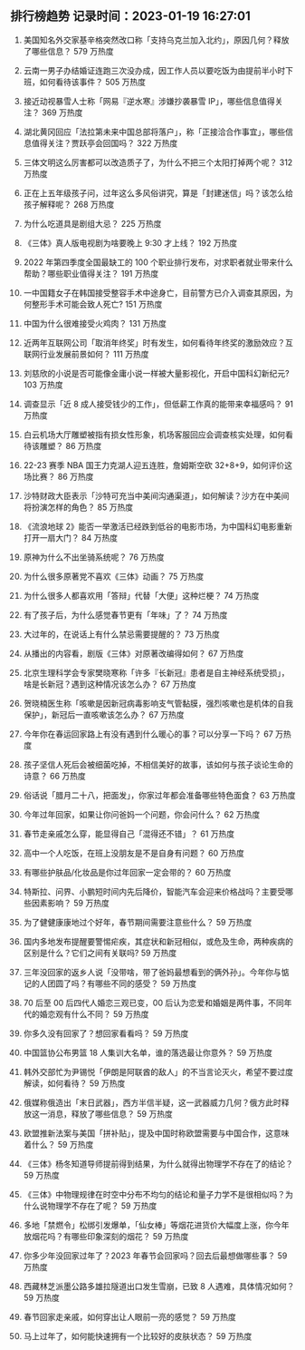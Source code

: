 
## 排行榜趋势 记录时间：2023-01-19 16:27:01
  
  1. 美国知名外交家基辛格突然改口称「支持乌克兰加入北约」，原因几何？释放了哪些信息？ 579 万热度
    
  2. 云南一男子办结婚证连跑三次没办成，因工作人员以要吃饭为由提前半小时下班，如何看待该事件？ 505 万热度
    
  3. 接近动视暴雪人士称「网易『逆水寒』涉嫌抄袭暴雪 IP」，哪些信息值得关注？ 369 万热度
    
  4. 湖北黄冈回应「法拉第未来中国总部将落户」，称「正接洽合作事宜」，哪些信息值得关注？贾跃亭会回国吗？ 322 万热度
    
  5. 三体文明这么厉害都可以改造质子了，为什么不把三个太阳打掉两个呢？ 312 万热度
    
  6. 正在上五年级孩子问，过年这么多风俗讲究，算是「封建迷信」吗？该怎么给孩子解释呢？ 268 万热度
    
  7. 为什么吃道具是剧组大忌？ 225 万热度
    
  8. 《三体》真人版电视剧为啥要晚上 9:30 才上线？ 192 万热度
    
  9. 2022 年第四季度全国最缺工的 100 个职业排行发布，对求职者就业带来什么帮助？哪些职业值得关注？ 191 万热度
    
  10. 一中国籍女子在韩国接受整容手术中途身亡，目前警方已介入调查其原因，为何整形手术可能会致人死亡? 151 万热度
    
  11. 中国为什么很难接受火鸡肉？ 131 万热度
    
  12. 近两年互联网公司「取消年终奖」时有发生，如何看待年终奖的激励效应？互联网行业发展前景如何？ 111 万热度
    
  13. 刘慈欣的小说是否可能像金庸小说一样被大量影视化，开启中国科幻新纪元? 103 万热度
    
  14. 调查显示「近 8 成人接受钱少的工作」，但低薪工作真的能带来幸福感吗？ 91 万热度
    
  15. 白云机场大厅雕塑被指有损女性形象，机场客服回应会调查核实处理，如何看待该雕塑？ 86 万热度
    
  16. 22-23 赛季 NBA 国王力克湖人迎五连胜，詹姆斯空砍 32+8+9，如何评价这场比赛？ 86 万热度
    
  17. 沙特财政大臣表示「沙特可充当中美间沟通渠道」，如何解读？沙方在中美间将扮演怎样的角色？ 85 万热度
    
  18. 《流浪地球 2》能否一举激活已经跌到低谷的电影市场，为中国科幻电影重新打开一扇大门？ 84 万热度
    
  19. 原神为什么不出坐骑系统呢？ 76 万热度
    
  20. 为什么很多原著党不喜欢《三体》动画？ 75 万热度
    
  21. 为什么很多人都喜欢用「答辩」代替「大便」这种烂梗？ 74 万热度
    
  22. 有了孩子后，为什么感觉春节更有「年味」了？ 74 万热度
    
  23. 大过年的，在说话上有什么禁忌需要提醒的？ 73 万热度
    
  24. 从播出的内容看，剧版《三体》对原著改编得如何？ 67 万热度
    
  25. 北京生理科学会专家樊晓寒称「许多『长新冠』患者是自主神经系统受损」，啥是长新冠？遇到这种情况该怎么办？ 67 万热度
    
  26. 贺晓楠医生称「咳嗽是因新冠病毒影响支气管黏膜，强烈咳嗽也是机体的自我保护」，新冠后一直咳嗽该怎么办？ 67 万热度
    
  27. 今年你在春运回家路上有没有遇到什么暖心的事？可以分享一下吗？ 67 万热度
    
  28. 孩子坚信人死后会被细菌吃掉，不相信美好的故事，该如何与孩子谈论生命的诗意？ 66 万热度
    
  29. 俗话说「腊月二十八，把面发」，你家过年都会准备哪些特色面食？ 63 万热度
    
  30. 今年过年回家，如果让你问爸妈一个问题，你会问什么？ 62 万热度
    
  31. 春节走亲戚怎么穿，能显得自己「混得还不错」？ 61 万热度
    
  32. 高中一个人吃饭，在班上没朋友是不是自身有问题？ 60 万热度
    
  33. 有哪些护肤品/化妆品是你过年回家一定会带的？ 60 万热度
    
  34. 特斯拉、问界、小鹏短时间内先后降价，智能汽车会迎来价格战吗？主要受哪些因素影响？ 59 万热度
    
  35. 为了健健康康地过个好年，春节期间需要注意些什么？ 59 万热度
    
  36. 国内多地发布提醒要警惕疟疾，其症状和新冠相似，或危及生命，两种疾病的区别是什么？它们之间有关联吗? 59 万热度
    
  37. 三年没回家的返乡人说「没带啥，带了爸妈最想看到的俩外孙」。今年你与惦记的人团圆了吗？有哪些不同的感受？ 59 万热度
    
  38. 70 后至 00 后四代人婚恋三观已变，00 后认为恋爱和婚姻是两件事，不同年代的婚恋观有什么不同？ 59 万热度
    
  39. 你多久没有回家了？想回家看看吗？ 59 万热度
    
  40. 中国篮协公布男篮 18 人集训大名单，谁的落选最让你意外？ 59 万热度
    
  41. 韩外交部忙为尹锡悦「伊朗是阿联酋的敌人」的不当言论灭火，希望不要过度解读，如何看待？ 59 万热度
    
  42. 俄媒称俄造出「末日武器」，西方半信半疑，这一武器威力几何？俄方此时释放这一消息，释放了哪些信息？ 59 万热度
    
  43. 欧盟推新法案与美国「拼补贴」，提及中国时称欧盟需要与中国合作，这意味着什么？ 59 万热度
    
  44. 《三体》杨冬知道导师提前得到结果，为什么就得出物理学不存在了的结论？ 59 万热度
    
  45. 《三体》中物理规律在时空中分布不均匀的结论和量子力学不是很相似吗？为什么说物理学不存在了呢？ 59 万热度
    
  46. 多地「禁燃令」松绑引发爆单，「仙女棒」等烟花进货价大幅度上涨，你今年放烟花吗？有哪些印象深刻的烟花？ 59 万热度
    
  47. 你多少年没回家过年了？2023 年春节会回家吗？回去后最想做哪些事？ 59 万热度
    
  48. 西藏林芝派墨公路多雄拉隧道出口发生雪崩，已致 8 人遇难，具体情况如何？ 59 万热度
    
  49. 春节回家走亲戚，如何穿出让人眼前一亮的感觉？ 59 万热度
    
  50. 马上过年了，如何能快速拥有一个比较好的皮肤状态？ 59 万热度
    